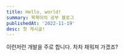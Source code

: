```yaml
---
title: Hello, world!
summary: 북북이의 공부 블로그
publishedAt: '2022-11-19'
desc: 첫 게시글!
---
```


이런저런 개발을 주로 합니다.
차차 채워져 가겠죠?
